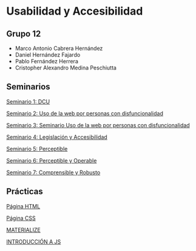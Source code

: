 # Usabilidad y Accesibilidad

## Grupo 12

- Marco Antonio Cabrera Hernández
- Daniel Hernández Fajardo
- Pablo Fernández Herrera
- Cristopher Alexandro Medina Peschiutta

## Seminarios

[Seminario 1: DCU](https://github.com/alu0101320489/UyA/blob/main/Seminario%20DCU/README.md)

[Seminario 2: Uso de la web por personas con disfuncionalidad](https://github.com/alu0101320489/UyA/blob/main/Seminario%20Uso%20de%20la%20web%20por%20personas%20con%20disfuncionalidad/README.md)

[Seminario 3: Seminario Uso de la web por personas con disfuncionalidad](https://github.com/alu0101320489/UyA/tree/main/Seminario%20Uso%20de%20la%20web%20por%20personas%20con%20disfuncionalidad)

[Seminario 4: Legislación y Accesibilidad](https://github.com/alu0101320489/UyA/tree/main/Seminario%20Legislaci%C3%B3n%20y%20Accesibilidad)

[Seminario 5: Perceptible](https://github.com/alu0101320489/UyA/tree/main/Seminario%20Perceptible)

[Seminario 6: Perceptible y Operable](https://github.com/alu0101320489/UyA/tree/main/Seminario%20Perceptible%20Operable)

[Seminario 7: Comprensible y Robusto](https://github.com/alu0101320489/UyA/tree/main/Seminario%20Principios%20Comprensible%20y%20Robusto)

## Prácticas

[Página HTML](https://github.com/alu0101320489/UyA/tree/main/Proyecto)

[Página CSS](https://github.com/alu0101320489/UyA/tree/main/CSS)

[MATERIALIZE](https://github.com/alu0101320489/UyA/tree/main/MATERIALIZE)

[INTRODUCCIÓN A JS](https://github.com/alu0101320489/UyA/tree/main/Introducci%C3%B3n%20a%20Javascript)
